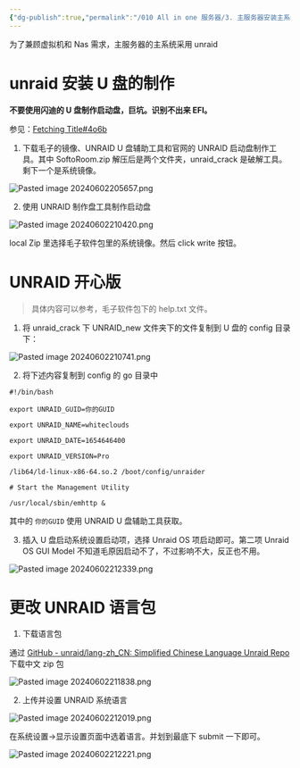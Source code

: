 ```yaml
---
{"dg-publish":true,"permalink":"/010 All in one 服务器/3. 主服务器安装主系统/","dgPassFrontmatter":true,"created":"2024-06-02T16:33:21.430+08:00","updated":"2024-06-02T21:26:22.282+08:00"}
---
```


为了兼顾虚拟机和 Nas 需求，主服务器的主系统采用 unraid
# unraid 安装 U 盘的制作

**不要使用闪迪的 U 盘制作启动盘，巨坑。识别不出来 EFI。**

参见：[Fetching Title#4o6b](https://post.smzdm.com/p/arq5n60x/)

1. 下载毛子的镜像、UNRAID U 盘辅助工具和官网的 UNRAID 启动盘制作工具。其中 SoftoRoom.zip 解压后是两个文件夹，unraid_crack 是破解工具。剩下一个是系统镜像。

![Pasted image 20240602205657.png](/img/user/$/$Sys999%20Attachment/Pasted%20image%2020240602205657.png)

2. 使用 UNRAID 制作盘工具制作启动盘

![Pasted image 20240602210420.png](/img/user/$/$Sys999%20Attachment/Pasted%20image%2020240602210420.png)

local Zip 里选择毛子软件包里的系统镜像。然后 click write 按钮。
# UNRAID 开心版

>具体内容可以参考，毛子软件包下的 help.txt 文件。

1. 将 unraid_crack 下 UNRAID_new 文件夹下的文件复制到 U 盘的 config 目录下：

![Pasted image 20240602210741.png](/img/user/$/$Sys999%20Attachment/Pasted%20image%2020240602210741.png)

2. 将下述内容复制到 config 的 go 目录中

```
#!/bin/bash

export UNRAID_GUID=你的GUID

export UNRAID_NAME=whiteclouds

export UNRAID_DATE=1654646400

export UNRAID_VERSION=Pro

/lib64/ld-linux-x86-64.so.2 /boot/config/unraider

# Start the Management Utility

/usr/local/sbin/emhttp &
```

其中的 `你的GUID` 使用 UNRAID U 盘辅助工具获取。

3. 插入 U 盘启动系统设置启动项，选择 Unraid OS 项启动即可。第二项 Unraid OS GUI Model 不知道毛原因启动不了，不过影响不大，反正也不用。

![Pasted image 20240602212339.png](/img/user/$/$Sys999%20Attachment/Pasted%20image%2020240602212339.png)

# 更改 UNRAID 语言包

1. 下载语言包

通过 [GitHub - unraid/lang-zh\_CN: Simplified Chinese Language Unraid Repo](https://github.com/unraid/lang-zh_CN) 下载中文 zip 包

![Pasted image 20240602211838.png](/img/user/$/$Sys999%20Attachment/Pasted%20image%2020240602211838.png)

2. 上传并设置 UNRAID 系统语言

![Pasted image 20240602212019.png](/img/user/$/$Sys999%20Attachment/Pasted%20image%2020240602212019.png)

在系统设置->显示设置页面中选着语言。并划到最底下 submit 一下即可。

![Pasted image 20240602212221.png](/img/user/$/$Sys999%20Attachment/Pasted%20image%2020240602212221.png)
